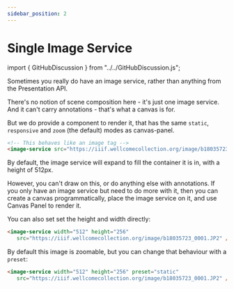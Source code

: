 ```yaml
---
sidebar_position: 2
---
```


# Single Image Service

import { GitHubDiscussion } from "../../GitHubDiscussion.js";


Sometimes you really do have an image service, rather than anything from the Presentation API.

There's no notion of scene composition here - it's just one image service. And it can't carry annotations - that's what a canvas is for.

But we do provide a component to render it, that has the same `static`, `responsive` and `zoom` (the default) modes as canvas-panel.

```html
<!-- This behaves like an image tag -->
<image-service src="https://iiif.wellcomecollection.org/image/b18035723_0001.JP2" />
```

<image-service src="https://iiif.wellcomecollection.org/image/b18035723_0001.JP2" />

By default, the image service will expand to fill the container it is in, with a height of 512px.

However, you can't draw on this, or do anything else with annotations. If you only have an image service but need to do more with it, then you can create a canvas programmatically, place the image service on it, and use Canvas Panel to render it.

You can also set set the height and width directly:

```html
<image-service width="512" height="256" 
   src="https://iiif.wellcomecollection.org/image/b18035723_0001.JP2" />
```

<image-service width="512" height="256" src="https://iiif.wellcomecollection.org/image/b18035723_0001.JP2" />


By default this image is zoomable, but you can change that behaviour with a `preset`:

```html
<image-service width="512" height="256" preset="static"
   src="https://iiif.wellcomecollection.org/image/b18035723_0001.JP2" />
```

<image-service width="512" height="256" preset="static" src="https://iiif.wellcomecollection.org/image/b18035723_0001.JP2" />
